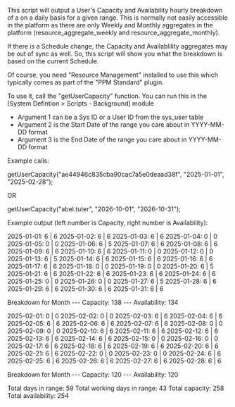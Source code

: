 This script will output a User's Capacity and Availability hourly breakdown of a on a daily basis for a given range.
This is normally not easily accessible in the platform as there are only Weekly and Monthly aggregates in the platform (resource_aggregate_weekly and resource_aggregate_monthly).

If there is a Schedule change, the Capacity and Availablility aggregates may be out of sync as well. 
So, this script will show you what the breakdown is based on the current Schedule.

Of course, you need "Resource Management" installed to use this which typically comes as part of the "PPM Standard" plugin.

To use it, call the "getUserCapacity" function. You can run this in the [System Defintion > Scripts - Background] module

- Argument 1 can be a Sys ID or a User ID from the sys_user table
- Argument 2 is the Start Date of the range you care about in YYYY-MM-DD format
- Argument 3 is the End Date of the range you care about in YYYY-MM-DD format

Example calls:

getUserCapacity("ae44946c835cba90cac7a5e0deaad38f", "2025-01-01", "2025-02-28");

OR

getUserCapacity("abel.tuter", "2026-10-01", "2026-10-31");

Example output (left number is Capacity, right number is Availability):

2025-01-01: 6 | 6
2025-01-02: 6 | 6
2025-01-03: 6 | 6
2025-01-04: 0 | 0
2025-01-05: 0 | 0
2025-01-06: 6 | 5
2025-01-07: 6 | 6
2025-01-08: 6 | 6
2025-01-09: 6 | 6
2025-01-10: 6 | 6
2025-01-11: 0 | 0
2025-01-12: 0 | 0
2025-01-13: 6 | 5
2025-01-14: 6 | 6
2025-01-15: 6 | 6
2025-01-16: 6 | 6
2025-01-17: 6 | 6
2025-01-18: 0 | 0
2025-01-19: 0 | 0
2025-01-20: 6 | 5
2025-01-21: 6 | 6
2025-01-22: 6 | 6
2025-01-23: 6 | 6
2025-01-24: 6 | 6
2025-01-25: 0 | 0
2025-01-26: 0 | 0
2025-01-27: 6 | 5
2025-01-28: 6 | 6
2025-01-29: 6 | 6
2025-01-30: 6 | 6
2025-01-31: 6 | 6

Breakdown for Month --- Capacity: 138 --- Availability: 134

2025-02-01: 0 | 0
2025-02-02: 0 | 0
2025-02-03: 6 | 6
2025-02-04: 6 | 6
2025-02-05: 6 | 6
2025-02-06: 6 | 6
2025-02-07: 6 | 6
2025-02-08: 0 | 0
2025-02-09: 0 | 0
2025-02-10: 6 | 6
2025-02-11: 6 | 6
2025-02-12: 6 | 6
2025-02-13: 6 | 6
2025-02-14: 6 | 6
2025-02-15: 0 | 0
2025-02-16: 0 | 0
2025-02-17: 6 | 6
2025-02-18: 6 | 6
2025-02-19: 6 | 6
2025-02-20: 6 | 6
2025-02-21: 6 | 6
2025-02-22: 0 | 0
2025-02-23: 0 | 0
2025-02-24: 6 | 6
2025-02-25: 6 | 6
2025-02-26: 6 | 6
2025-02-27: 6 | 6
2025-02-28: 6 | 6

Breakdown for Month --- Capacity: 120 --- Availability: 120

Total days in range: 59
Total working days in range: 43
Total capacity: 258
Total availability: 254
